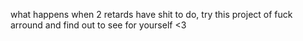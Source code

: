 what happens when 2 retards have shit to do, try this project of fuck arround and find out to see for yourself <3
